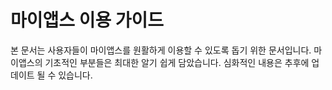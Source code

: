 # 마이앱스 이용 가이드
본 문서는 사용자들이 마이앱스를 원활하게 이용할 수 있도록 돕기 위한 문서입니다. 마이앱스의 기초적인 부분들은 최대한 알기 쉽게 담았습니다. 심화적인 내용은 추후에 업데이트 될 수 있습니다.